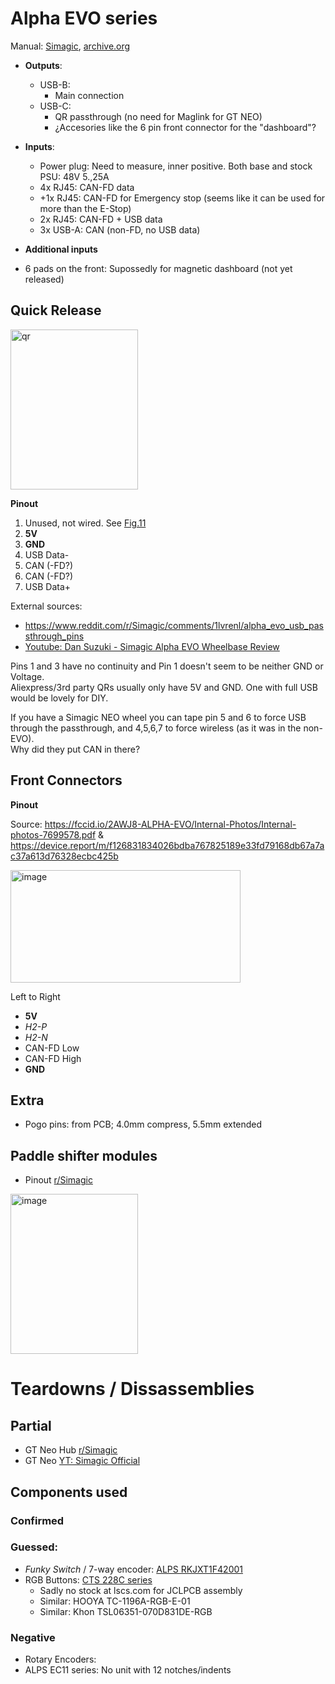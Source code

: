 # Alpha EVO series

Manual: [Simagic](https://cdn.shopify.com/s/files/1/0764/6756/8943/files/SIMAGIC_Alpha_EVO_UM_EN.pdf?v=1750675937), [archive.org](https://archive.org/details/simagic-alpha-evo-um-en)

- **Outputs**: 
  - USB-B: 
    - Main connection
  - USB-C: 
    - QR passthrough (no need for Maglink for GT NEO)
    - ¿Accesories like the 6 pin front connector for the "dashboard"?

- **Inputs**:
  - Power plug: Need to measure, inner positive. Both base and stock PSU: 48V 5.,25A   
  - 4x RJ45: CAN-FD data
  - +1x RJ45: CAN-FD for Emergency stop (seems like it can be used for more than the E-Stop)   
  - 2x RJ45: CAN-FD + USB data
  - 3x USB-A: CAN (non-FD, no USB data)
 
-  **Additional inputs**
  - 6 pads on the front: Supossedly for magnetic dashboard (not yet released)

## Quick Release  

<img width="204" height="256" alt="qr" src="https://github.com/user-attachments/assets/3c9d023e-fca3-45e4-aa1c-b6d2cb917db5" />

**Pinout**

 1. Unused, not wired. See [Fig.11](https://device.report/m/f126831834026bdba767825189e33fd79168db67a7ac37a613d76328ecbc425b)
 2. **5V**
 3. **GND**
 4. USB Data-
 5. CAN (-FD?)
 6. CAN (-FD?)
 7. USB Data+

External sources:
- https://www.reddit.com/r/Simagic/comments/1lvrenl/alpha_evo_usb_passthrough_pins
- [Youtube: Dan Suzuki - Simagic Alpha EVO Wheelbase Review](https://youtu.be/pInQ37QII1g?si=CptPgroDBuGtOyhN&t=781)

Pins 1 and 3 have no continuity and Pin 1 doesn't seem to be neither GND or Voltage.   
Aliexpress/3rd party QRs usually only have 5V and GND. One with full USB would be lovely for DIY.    
  
If you have a Simagic NEO wheel you can tape pin 5 and 6 to force USB through the passthrough, and 4,5,6,7 to force wireless (as it was in the non-EVO).  
Why did they put CAN in there? 

## Front Connectors

**Pinout**  

Source: https://fccid.io/2AWJ8-ALPHA-EVO/Internal-Photos/Internal-photos-7699578.pdf & https://device.report/m/f126831834026bdba767825189e33fd79168db67a7ac37a613d76328ecbc425b

<img width="368" height="180" alt="image" src="https://github.com/user-attachments/assets/65c7da21-ecef-48df-b19a-d23e66ed365b" />

Left to Right 
- **5V**
- *H2-P*
- *H2-N*
- CAN-FD Low
- CAN-FD High
- **GND**

## Extra

- Pogo pins: from PCB; 4.0mm compress, 5.5mm extended 

## Paddle shifter modules

- Pinout [r/Simagic](https://www.reddit.com/r/Simagic/comments/1k9zxhn/help_simagic_dual_paddle_shifter/)
<img width="204" height="256" alt="image" src="https://github.com/user-attachments/assets/ed258c3c-84f4-4817-bd19-8274e2b1b9df" />



# Teardowns / Dissassemblies

## Partial

- GT Neo Hub [r/Simagic](https://www.reddit.com/r/Simagic/comments/1clidwj/simagic_gt_pro_hub_disassembly/)
- GT Neo [YT: Simagic Official](https://www.youtube.com/watch?v=_ftnGmK0h7M)

## Components used

### Confirmed

### Guessed:

- *Funky Switch* / 7-way encoder: [ALPS RKJXT1F42001](https://tech.alpsalpine.com/e/products/detail/RKJXT1F42001/)
- RGB Buttons: [CTS 228C series](https://eu.mouser.com/datasheet/2/96/CTS_Switches_Tactile_228C_Series_Datasheet-1371171.pdf) 
  - Sadly no stock at lscs.com for JCLPCB assembly
  - Similar: HOOYA TC-1196A-RGB-E-01
  - Similar: Khon TSL06351-070D831DE-RGB


### Negative

- Rotary Encoders:
 - ALPS EC11 series: No unit with 12 notches/indents

